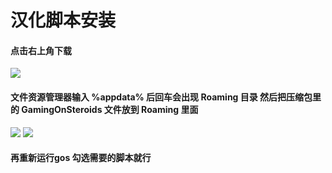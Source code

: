

汉化脚本安装
===================================

#### 点击右上角下载
![](https://github.com/fbh45/shuoming/raw/master/tupian/QQ%E6%88%AA%E5%9B%BE20200225172955.png) 
#### 文件资源管理器输入 %appdata% 后回车会出现 Roaming 目录  然后把压缩包里的 GamingOnSteroids 文件放到 Roaming 里面 
![](https://github.com/fbh45/shuoming/raw/master/tupian/QQ%E6%88%AA%E5%9B%BE20200225173209.png) 
![](https://github.com/fbh45/shuoming/raw/master/tupian/QQ%E6%88%AA%E5%9B%BE20200225173947.png) 
#### 再重新运行gos 勾选需要的脚本就行
